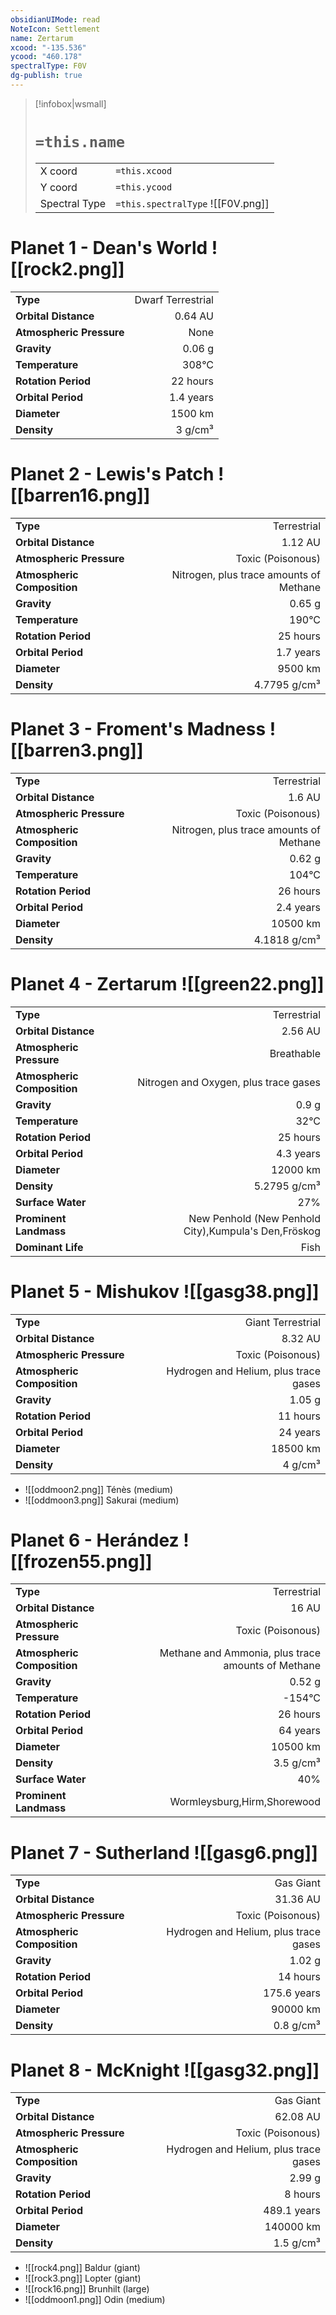 ```yaml
---
obsidianUIMode: read
NoteIcon: Settlement
name: Zertarum
xcood: "-135.536"
ycood: "460.178"
spectralType: F0V
dg-publish: true
---
```

> [!infobox|wsmall]
> # `=this.name`
> | | |
> | - | - |
> | X coord | `=this.xcood` |
> | Y coord| `=this.ycood` |
> | Spectral Type | `=this.spectralType` ![[F0V.png]] |

# Planet 1 - Dean's World ![[rock2.png]]
|                             |                           |
| --------------------------- | -------------------------:|
| **Type**                    |             Dwarf Terrestrial |
| **Orbital Distance**        |   0.64 AU |
| **Atmospheric Pressure**    |       None |
| **Gravity**                 |        0.06 g |
| **Temperature**             |    308°C |
| **Rotation Period**         |  22 hours |
| **Orbital Period** | 1.4 years |
| **Diameter**                |      1500 km | 
| **Density**                 |    3 g/cm³ |





# Planet 2 - Lewis's Patch ![[barren16.png]]
|                             |                           |
| --------------------------- | -------------------------:|
| **Type**                    |             Terrestrial |
| **Orbital Distance**        |   1.12 AU |
| **Atmospheric Pressure**    |       Toxic (Poisonous) |
| **Atmospheric Composition** |      Nitrogen, plus trace amounts of Methane |
| **Gravity**                 |        0.65 g |
| **Temperature**             |    190°C |
| **Rotation Period**         |  25 hours |
| **Orbital Period** | 1.7 years |
| **Diameter**                |      9500 km | 
| **Density**                 |    4.7795 g/cm³ |





# Planet 3 - Froment's Madness ![[barren3.png]]
|                             |                           |
| --------------------------- | -------------------------:|
| **Type**                    |             Terrestrial |
| **Orbital Distance**        |   1.6 AU |
| **Atmospheric Pressure**    |       Toxic (Poisonous) |
| **Atmospheric Composition** |      Nitrogen, plus trace amounts of Methane |
| **Gravity**                 |        0.62 g |
| **Temperature**             |    104°C |
| **Rotation Period**         |  26 hours |
| **Orbital Period** | 2.4 years |
| **Diameter**                |      10500 km | 
| **Density**                 |    4.1818 g/cm³ |





# Planet 4 - Zertarum ![[green22.png]]
|                             |                           |
| --------------------------- | -------------------------:|
| **Type**                    |             Terrestrial |
| **Orbital Distance**        |   2.56 AU |
| **Atmospheric Pressure**    |       Breathable |
| **Atmospheric Composition** |      Nitrogen and Oxygen, plus trace gases |
| **Gravity**                 |        0.9 g |
| **Temperature**             |    32°C |
| **Rotation Period**         |  25 hours |
| **Orbital Period** | 4.3 years |
| **Diameter**                |      12000 km | 
| **Density**                 |    5.2795 g/cm³ |
| **Surface Water**           |           27% | 
| **Prominent Landmass**      |         New Penhold (New Penhold City),Kumpula's Den,Fröskog | 
| **Dominant Life**           |         Fish |





# Planet 5 - Mishukov ![[gasg38.png]]
|                             |                           |
| --------------------------- | -------------------------:|
| **Type**                    |             Giant Terrestrial |
| **Orbital Distance**        |   8.32 AU |
| **Atmospheric Pressure**    |       Toxic (Poisonous) |
| **Atmospheric Composition** |      Hydrogen and Helium, plus trace gases |
| **Gravity**                 |        1.05 g |
| **Rotation Period**         |  11 hours |
| **Orbital Period** | 24 years |
| **Diameter**                |      18500 km | 
| **Density**                 |    4 g/cm³ |



- ![[oddmoon2.png]] Ténès (medium)
- ![[oddmoon3.png]] Sakurai (medium)


# Planet 6 - Herández ![[frozen55.png]]
|                             |                           |
| --------------------------- | -------------------------:|
| **Type**                    |             Terrestrial |
| **Orbital Distance**        |   16 AU |
| **Atmospheric Pressure**    |       Toxic (Poisonous) |
| **Atmospheric Composition** |      Methane and Ammonia, plus trace amounts of Methane |
| **Gravity**                 |        0.52 g |
| **Temperature**             |    -154°C |
| **Rotation Period**         |  26 hours |
| **Orbital Period** | 64 years |
| **Diameter**                |      10500 km | 
| **Density**                 |    3.5 g/cm³ |
| **Surface Water**           |           40% | 
| **Prominent Landmass**      |         Wormleysburg,Hirm,Shorewood | 





# Planet 7 - Sutherland ![[gasg6.png]]
|                             |                           |
| --------------------------- | -------------------------:|
| **Type**                    |             Gas Giant |
| **Orbital Distance**        |   31.36 AU |
| **Atmospheric Pressure**    |       Toxic (Poisonous) |
| **Atmospheric Composition** |      Hydrogen and Helium, plus trace gases |
| **Gravity**                 |        1.02 g |
| **Rotation Period**         |  14 hours |
| **Orbital Period** | 175.6 years |
| **Diameter**                |      90000 km | 
| **Density**                 |    0.8 g/cm³ |





# Planet 8 - McKnight ![[gasg32.png]]
|                             |                           |
| --------------------------- | -------------------------:|
| **Type**                    |             Gas Giant |
| **Orbital Distance**        |   62.08 AU |
| **Atmospheric Pressure**    |       Toxic (Poisonous) |
| **Atmospheric Composition** |      Hydrogen and Helium, plus trace gases |
| **Gravity**                 |        2.99 g |
| **Rotation Period**         |  8 hours |
| **Orbital Period** | 489.1 years |
| **Diameter**                |      140000 km | 
| **Density**                 |    1.5 g/cm³ |



- ![[rock4.png]] Baldur (giant)
- ![[rock3.png]] Lopter (giant)
- ![[rock16.png]] Brunhilt (large)
- ![[oddmoon1.png]] Odin (medium)


